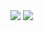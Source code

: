 <img src="https://static.wikia.nocookie.net/1f3f79f7-5f43-42d6-b3aa-129c5606be44">
<img src="https://epilepsy-warning.glitch.me/">

